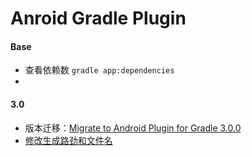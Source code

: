 # Anroid Gradle Plugin

#### Base
- 查看依赖数 `gradle app:dependencies`
-


#### 3.0

- 版本迁移：[Migrate to Android Plugin for Gradle 3.0.0](https://developer.android.google.cn/studio/build/gradle-plugin-3-0-0-migration.html#variant_dependencies)
- [修改生成路劲和文件名](http://blog.mjtown.cn/blogs/1393)
